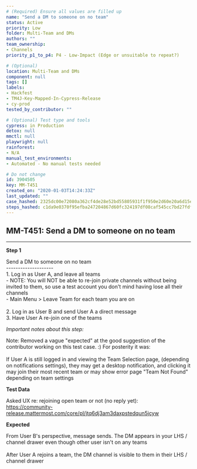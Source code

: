 ```yaml
---
# (Required) Ensure all values are filled up
name: "Send a DM to someone on no team"
status: Active
priority: Low
folder: Multi-Team and DMs
authors: ""
team_ownership: 
- Channels
priority_p1_to_p4: P4 - Low-Impact (Edge or unsuitable to repeat?)

# (Optional)
location: Multi-Team and DMs
component: null
tags: []
labels: 
- Hackfest
- TM4J-Key-Mapped-In-Cypress-Release
- cy-prod
tested_by_contributor: ""

# (Optional) Test type and tools
cypress: in Production
detox: null
mmctl: null
playwright: null
rainforest: 
- N/A
manual_test_environments: 
- Automated - No manual tests needed

# Do not change
id: 3904505
key: MM-T451
created_on: "2020-01-03T14:24:33Z"
last_updated: ""
case_hashed: 2325dc00e72080a362cf4de28e52bd55805931f1f950e2d60e20a6d15ed424655984b20270346dcd80ad140c5793546f
steps_hashed: c1da9e0370f95efba247204867d60fc324197df08caf545cc7bd27fdf1edca29b14686d0b25ade537c7e923594eb1a71
---
```


<!-- (Auto-generated) Based on frontmatter's "key" and "name" -->

## MM-T451: Send a DM to someone on no team

---

**Step 1**

Send a DM to someone on no team\
\--------------------\
1\. Log in as User A, and leave all teams\
\- NOTE: You will NOT be able to re-join private channels without being invited to them, so use a test account you don't mind having lose all their channels\
\- Main Menu > Leave Team for each team you are on\
\
2\. Log in as User B and send User A a direct message\
3\. Have User A re-join one of the teams

_Important notes about this step:_

Note: Removed a vague "expected" at the good suggestion of the contributor working on this test case. :) For posterity it was:\
\
If User A is still logged in and viewing the Team Selection page, (depending on notifications settings), they may get a desktop notification, and clicking it may join their most recent team or may show error page "Team Not Found" depending on team settings

**Test Data**

Asked UX re: rejoining open team or not (no reply yet):\
<https://community-release.mattermost.com/core/pl/jtq6dj3am3daxpstedqun5jcyw>

**Expected**

From User B's perspective, message sends. The DM appears in your LHS / channel drawer even though other user isn't on any teams\
\
After User A rejoins a team, the DM channel is visible to them in their LHS / channel drawer

